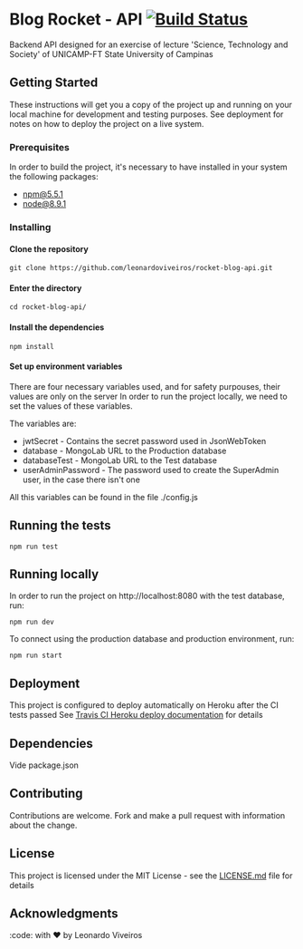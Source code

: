 # Blog Rocket - API [![Build Status](https://travis-ci.org/leonardoviveiros/rocket-blog-api.svg?branch=master)](https://travis-ci.org/leonardoviveiros/rocket-blog-api)

Backend API designed for an exercise of lecture 'Science, Technology and Society' of UNICAMP-FT State University of Campinas

## Getting Started

These instructions will get you a copy of the project up and running on your local machine for development and testing purposes. See deployment for notes on how to deploy the project on a live system.

### Prerequisites

In order to build the project, it's necessary to have installed in your system the following packages:

 - npm@5.5.1
 - node@8.9.1

### Installing

#### Clone the repository
```
git clone https://github.com/leonardoviveiros/rocket-blog-api.git
```

#### Enter the directory
```
cd rocket-blog-api/
```

#### Install the dependencies
```
npm install
```

#### Set up environment variables 
There are four necessary variables used, and for safety purpouses, their values are only on the server
In order to run the project locally, we need to set the values of these variables.

The variables are:
- jwtSecret - Contains the secret password used in JsonWebToken
- database - MongoLab URL to the Production database
- databaseTest - MongoLab URL to the Test database
- userAdminPassword - The password used to create the SuperAdmin user, in the case there isn't one

All this variables can be found in the file ./config.js

## Running the tests
```
npm run test
```

## Running locally

In order to run the project on http://localhost:8080 with the test database, run:
```
npm run dev
```

To connect using the production database and production environment, run:
```
npm run start
```

## Deployment
This project is configured to deploy automatically on Heroku after the CI tests passed
See [Travis CI Heroku deploy documentation](https://docs.travis-ci.com/user/deployment/heroku/) for details


## Dependencies
Vide package.json

## Contributing
Contributions are welcome.
Fork and make a pull request with information about the change. 

## License

This project is licensed under the MIT License - see the [LICENSE.md](LICENSE.md) file for details

## Acknowledgments

:code: with :heart: by Leonardo Viveiros

